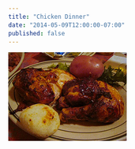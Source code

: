 ```yaml
---
title: "Chicken Dinner"
date: "2014-05-09T12:00:00-07:00"
published: false
---
```


![A plate with roasted chicken and potatoes](462292481_34a7b7596d_m.jpg "More photos by Krista at https://www.flickr.com/photos/scaredykat/")
